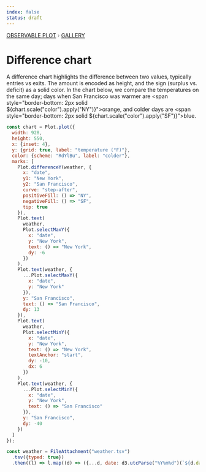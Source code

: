 ```yaml
---
index: false
status: draft
---
```


<div style="color: grey; font: 13px/25.5px var(--sans-serif); text-transform: uppercase;"><h1 style="display: none;">Plot: Difference chart</h1><a href="/plot">Observable Plot</a> › <a href="/@observablehq/plot-gallery">Gallery</a></div>

# Difference chart

A difference chart highlights the difference between two values, typically entries vs exits. The amount is encoded as height, and the sign (surplus vs. deficit) as a solid color. In the chart below, we compare the temperatures on the same day; days when San Francisco was warmer are <span style="border-bottom: 2px solid ${chart.scale("color").apply("NY")}">orange</span>, and colder days are <span style="border-bottom: 2px solid ${chart.scale("color").apply("SF")}">blue</span>.

```js echo
const chart = Plot.plot({
  width: 928,
  height: 550,
  x: {inset: 4},
  y: {grid: true, label: "temperature (°F)"},
  color: {scheme: "RdYlBu", label: "colder"},
  marks: [
    Plot.differenceY(weather, {
      x: "date",
      y1: "New York",
      y2: "San Francisco",
      curve: "step-after",
      positiveFill: () => "NY",
      negativeFill: () => "SF",
      tip: true
    }),
    Plot.text(
      weather,
      Plot.selectMaxY({
        x: "date",
        y: "New York",
        text: () => "New York",
        dy: -6
      })
    ),
    Plot.text(weather, {
      ...Plot.selectMaxY({
        x: "date",
        y: "New York"
      }),
      y: "San Francisco",
      text: () => "San Francisco",
      dy: 13
    }),
    Plot.text(
      weather,
      Plot.selectMinY({
        x: "date",
        y: "New York",
        text: () => "New York",
        textAnchor: "start",
        dy: -10,
        dx: 6
      })
    ),
    Plot.text(weather, {
      ...Plot.selectMinY({
        x: "date",
        y: "New York",
        text: () => "San Francisco"
      }),
      y: "San Francisco",
      dy: -40
    })
  ]
});
```

```js echo
const weather = FileAttachment("weather.tsv")
  .tsv({typed: true})
  .then((l) => l.map((d) => ({...d, date: d3.utcParse("%Y%m%d")(`${d.date}`)})));
```
